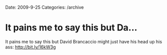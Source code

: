 Date: 2009-9-25
Categories: /archive

# It pains me to say this but Da...

It pains me to say this but David Brancaccio might just have his head up his ass: <a href="http://bit.ly/16kW3g" rel="nofollow">http://bit.ly/16kW3g</a>
